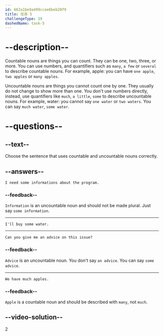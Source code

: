 ```yaml
---
id: 662a1be9a499ccee6beb20f9
title: 任务 5
challengeType: 19
dashedName: task-5
---
```


# --description--

Countable nouns are things you can count. They can be one, two, three, or more. You can use numbers, and quantifiers such as `many`, `a few` or `several` to describe countable nouns. For example, apple: you can have `one apple`, `two apples` or `many apples`.

Uncountable nouns are things you cannot count one by one. They usually do not change to show more than one. You don't use numbers directly, instead, use quantifiers like `much`, `a little`, `some` to describe uncountable nouns. For example, water: you cannot say `one water` or `two waters`. You can say `much water`, `some water`.

# --questions--

## --text--

Choose the sentence that uses countable and uncountable nouns correctly.

## --answers--

`I need some informations about the program.`

### --feedback--

`Information` is an uncountable noun and should not be made plural. Just say `some information`.

---

`I'll buy some water.`

---

`Can you give me an advice on this issue?`

### --feedback--

`Advice` is an uncountable noun. You don't say `an advice`. You can say `some advice`.

---

`We have much apples.`

### --feedback--

`Apple` is a countable noun and should be described with `many`, not `much`.

## --video-solution--

2
